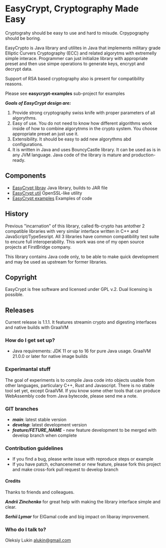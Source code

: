 # EasyCrypt, Cryptography Made Easy

Cryptograhy should be easy to use and hard to misude. Crpypography should be boring. 

EasyCrypto is Java library and utilites in Java that implements  military grade
Elliptic Curvers Cryptography (ECC) and related algorytms with extremelly simple interace. 
Programmer can just initialize library with appropriate preset and then use simpe operations to generate keys, encrypt and decrypt data.

Support of RSA based cryptography also is present for compatibility reasons.

Please see __easycrypt-examples__ sub-project for examples

___Goals of EasyCrypt design are:___

1. Provide strong cryptography swiss knife with proper parameters of all algorythms.
2. Easy of use. You do not need to know how different algorithms work inside of how to combine algorytnms in the crypto system. You choose appropriate preset an just use it.	
3. Extensibility. It should be easy to add new algorythms abd configurations.
4. It is written in Java and uses BouncyCastle library. It can be used as is in any JVM language. Java code of the library is mature and production-ready.

## Components 

* [EasyCrypt libray](easycrypt) Java library, builds to JAR file
* [EasyCrypt util](easycrypt-util) OpenSSL-like utility
* [EasyCrypt examples](easycrypt-examples) Examples of code

## History
Previous "incarnation" of this library, called fb-crypto has antother 2 compatible libraries with very similar interface written in C++ and JavaScript/TypeSesript.
All 3 libraries have common compatibility test suite to encure full interoperability. This work was one of my open source projects at FirstBridge company.

This library contains Java code only, to be able to make quick development and may be used as upstream for former libraries.

## Copyright

EasyCrypt is free software and licensed under GPL v.2. Dual licensing is possible.

## Releases

Current release is 1.1.1. It features streamin crypto and digesting interfaces and native builds with GraalVM


### How do I get set up? ###

* Java requirements: JDK 11 or up to 16 for pure Java usage. GraalVM 21.0.0 or later for native image builds

### Experimantal stuff

The goal of experiments is to compile Java code into objects usable from other languages, particulary C++, Rust and Javascript.
There is no stable tool set yet, except GraalVM. If you know some other tools that can produce WebAssembly code from Java bytecode, please send me a note.


### GIT branches ###

* ___main___: latest stable version
* ___develop___: latest development version
* ___feature/FETURE_NAME___ - new feature development to be merged with develop branch when complete


### Contribution guidelines ###

* If you find a bug, please write issue with reproduce steps or example
* If you have patch, echancenemet or new feature, please fork this project and make cross-fork pull request to develop branch

#### Credits

Thanks to friends and colleagues.

___Andrii Zinchenko___ for great help with making the library interfaсе simple and clear.

___Serhii Lymar___ for ElGamal code and big impact on libaray improvement.


### Who do I talk to? ###

Oleksiy Lukin <alukin@gmail.com>
